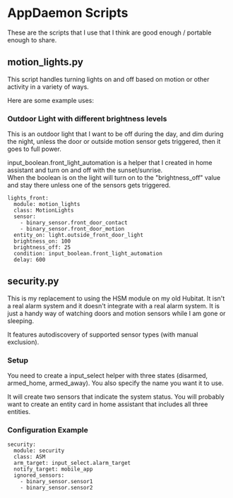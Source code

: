 # AppDaemon Scripts

These are the scripts that I use that I think are good enough / portable enough to share.


## motion_lights.py
This script handles turning lights on and off based on motion or other activity in a variety of ways.

Here are some example uses:

### Outdoor Light with different brightness levels
This is an outdoor light that I want to be off during the day, and dim during the night, unless the door or outside motion sensor gets triggered, then it goes to full power.

input_boolean.front_light_automation is a helper that I created in home assistant and turn on and off with the sunset/sunrise.  
When the boolean is on the light will turn on to the "brightness_off" value and stay there unless one of the sensors gets triggered. 

```
lights_front:
  module: motion_lights
  class: MotionLights
  sensor: 
    - binary_sensor.front_door_contact
    - binary_sensor.front_door_motion
  entity_on: light.outside_front_door_light
  brightness_on: 100
  brightness_off: 25
  condition: input_boolean.front_light_automation
  delay: 600
```

## security.py
This is my replacement to using the HSM module on my old Hubitat. It isn't a real alarm system and it doesn't integrate with a real alarm system. 
It is just a handy way of watching doors and motion sensors while I am gone or sleeping. 

It features autodiscovery of supported sensor types (with manual exclusion).

### Setup
You need to create a input_select helper with three states (disarmed, armed_home, armed_away). You also specify the name you want it to use.

It will create two sensors that indicate the system status. You will probably want to create an entity card in home assistant that includes all three entities.

### Configuration Example

```
security:
  module: security
  class: ASM
  arm_target: input_select.alarm_target
  notify_target: mobile_app
  ignored_sensors:
    - binary_sensor.sensor1
    - binary_sensor.sensor2
```

